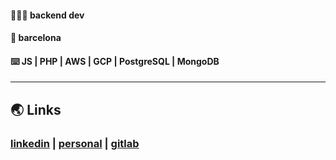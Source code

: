 #### 👨🏽‍💻 backend dev
#### 📍 barcelona 
#### ⌨️ JS | PHP | AWS | GCP | PostgreSQL | MongoDB
***
## 🌏 Links
### [linkedin](https://www.linkedin.com/in/celopez12) | [personal](https://clopez7.github.io) | [gitlab](www.gitlab.com/clopez12)
